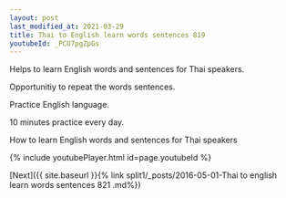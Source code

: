 ```yaml
---
layout: post
last_modified_at: 2021-03-29
title: Thai to English learn words sentences 819 
youtubeId: _PCU7pgZpGs
---
```

 
 
Helps to learn English words and sentences for Thai speakers.

Opportunitiy to repeat the words sentences. 

Practice English language. 
 
10 minutes practice every day. 
 
How to learn English words and sentences for Thai speakers 
 
{% include youtubePlayer.html id=page.youtubeId %}
 
 
[Next]({{ site.baseurl }}{% link  split1/_posts/2016-05-01-Thai to english learn words sentences 821 .md%})
 

